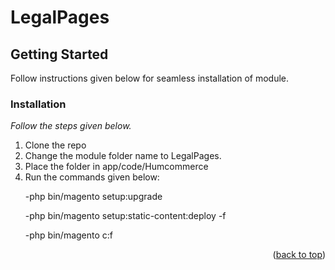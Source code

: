 # LegalPages

## Getting Started

Follow instructions given below for seamless installation of module.

### Installation

_Follow the steps given below._

1. Clone the repo   
2. Change the module folder name to LegalPages.
3. Place the folder in app/code/Humcommerce
4. Run the commands given below:
   <p> -php bin/magento setup:upgrade </p>
   <p> -php bin/magento setup:static-content:deploy -f </p>
   <p> -php bin/magento c:f </p>

<p align="right">(<a href="#top">back to top</a>)</p>
